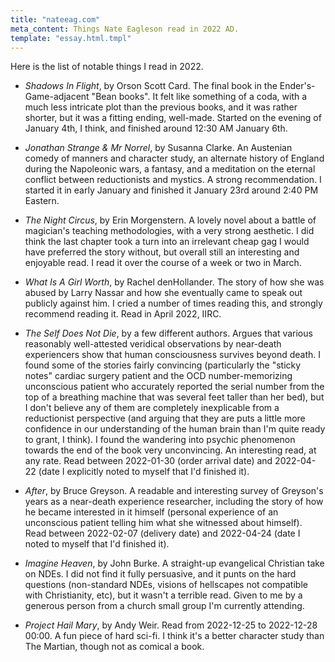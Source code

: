 ```yaml
---
title: "nateeag.com"
meta_content: Things Nate Eagleson read in 2022 AD.
template: "essay.html.tmpl"
---
```


Here is the list of notable things I read in 2022.

* _Shadows In Flight_, by Orson Scott Card. The final book in the
  Ender's-Game-adjacent "Bean books". It felt like something of a coda, with a
  much less intricate plot than the previous books, and it was rather shorter,
  but it was a fitting ending, well-made. Started on the evening of January
  4th, I think, and finished around 12:30 AM January 6th.

* _Jonathan Strange & Mr Norrel_, by Susanna Clarke. An Austenian comedy of
  manners and character study, an alternate history of England during the
  Napoleonic wars, a fantasy, and a meditation on the eternal conflict between
  reductionists and mystics. A strong recommendation. I started it in early
  January and finished it January 23rd around 2:40 PM Eastern.

* _The Night Circus_, by Erin Morgenstern. A lovely novel about a battle of
  magician's teaching methodologies, with a very strong aesthetic. I did think
  the last chapter took a turn into an irrelevant cheap gag I would have
  preferred the story without, but overall still an interesting and enjoyable
  read. I read it over the course of a week or two in March.

* _What Is A Girl Worth_, by Rachel denHollander. The story of how she was
  abused by Larry Nassar and how she eventually came to speak out publicly
  against him. I cried a number of times reading this, and strongly recommend
  reading it. Read in April 2022, IIRC.

* _The Self Does Not Die_, by a few different authors. Argues that various
  reasonably well-attested veridical observations by near-death experiencers
  show that human consciousness survives beyond death. I found some of the
  stories fairly convincing (particularly the "sticky notes" cardiac surgery
  patient and the OCD number-memorizing unconscious patient who accurately
  reported the serial number from the top of a breathing machine that was
  several feet taller than her bed), but I don't believe any of them are
  completely inexplicable from a reductionist perspective (and arguing that
  they are puts a little more confidence in our understanding of the human
  brain than I'm quite ready to grant, I think). I found the wandering into
  psychic phenomenon towards the end of the book very unconvincing. An
  interesting read, at any rate. Read between 2022-01-30 (order arrival date)
  and 2022-04-22 (date I explicitly noted to myself that I'd finished it).

* _After_, by Bruce Greyson. A readable and interesting survey of Greyson's
   years as a near-death experience researcher, including the story of how he
   became interested in it himself (personal experience of an unconscious
   patient telling him what she witnessed about himself). Read between
   2022-02-07 (delivery date) and 2022-04-24 (date I noted to myself that I'd
   finished it).

* _Imagine Heaven_, by John Burke. A straight-up evangelical Christian take on
  NDEs. I did not find it fully persuasive, and it punts on the hard questions
  (non-standard NDEs, visions of hellscapes not compatible with Christianity,
  etc), but it wasn't a terrible read. Given to me by a generous person from a
  church small group I'm currently attending.

* _Project Hail Mary_, by Andy Weir. Read from 2022-12-25 to 2022-12-28 00:00.
  A fun piece of hard sci-fi. I think it's a better character study than The
  Martian, though not as comical a book.
